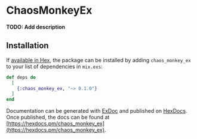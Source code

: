 # ChaosMonkeyEx

**TODO: Add description**

## Installation

If [available in Hex](https://hex.pm/docs/publish), the package can be installed
by adding `chaos_monkey_ex` to your list of dependencies in `mix.exs`:

```elixir
def deps do
  [
    {:chaos_monkey_ex, "~> 0.1.0"}
  ]
end
```

Documentation can be generated with [ExDoc](https://github.com/elixir-lang/ex_doc)
and published on [HexDocs](https://hexdocs.pm). Once published, the docs can
be found at [https://hexdocs.pm/chaos_monkey_ex](https://hexdocs.pm/chaos_monkey_ex).

